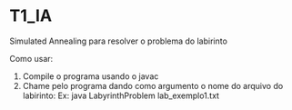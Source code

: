 # T1_IA
Simulated Annealing para resolver o problema do labirinto

Como usar:
1. Compile o programa usando o javac
2. Chame pelo programa dando como argumento o nome do arquivo do labirinto:
    Ex: java LabyrinthProblem lab_exemplo1.txt
